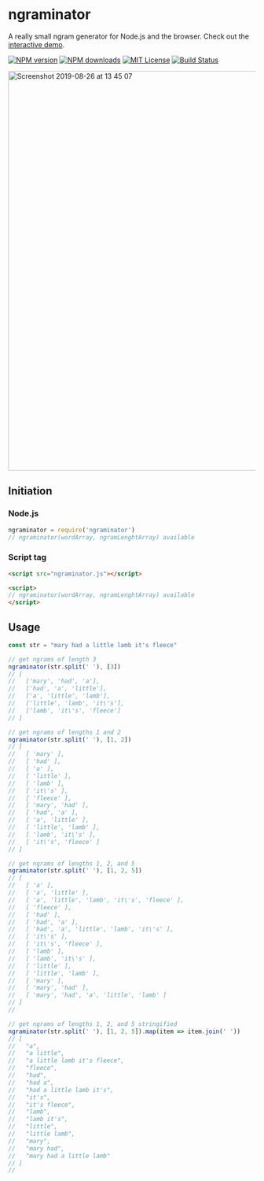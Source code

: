 # ngraminator

A really small ngram generator for Node.js and the browser. Check out the [interactive demo](https://fergiemcdowall.github.io/ngraminator/demo/).

[![NPM version][npm-version-image]][npm-url]
[![NPM downloads][npm-downloads-image]][npm-url]
[![MIT License][license-image]][license-url]
[![Build Status][travis-image]][travis-url]

<img width="812" alt="Screenshot 2019-08-26 at 13 45 07" src="https://user-images.githubusercontent.com/236656/63688481-d5df0580-c807-11e9-8bf6-67dac790d761.png">

## Initiation

### Node.js
```JavaScript
ngraminator = require('ngraminator')
// ngraminator(wordArray, ngramLenghtArray) available
```

### Script tag
```html
<script src="ngraminator.js"></script>

<script>
// ngraminator(wordArray, ngramLenghtArray) available
</script>
```

## Usage

```javascript
const str = "mary had a little lamb it's fleece"

// get ngrams of length 3
ngraminator(str.split(' '), [3])
// [
//   ['mary', 'had', 'a'],
//   ['had', 'a', 'little'],
//   ['a', 'little', 'lamb'],
//   ['little', 'lamb', 'it\'s'],
//   ['lamb', 'it\'s', 'fleece']
// ]

// get ngrams of lengths 1 and 2
ngraminator(str.split(' '), [1, 2])
// [
//   [ 'mary' ],
//   [ 'had' ],
//   [ 'a' ],
//   [ 'little' ],
//   [ 'lamb' ],
//   [ 'it\'s' ],
//   [ 'fleece' ],
//   [ 'mary', 'had' ],
//   [ 'had', 'a' ],
//   [ 'a', 'little' ],
//   [ 'little', 'lamb' ],
//   [ 'lamb', 'it\'s' ],
//   [ 'it\'s', 'fleece' ]
// ]

// get ngrams of lengths 1, 2, and 5
ngraminator(str.split(' '), [1, 2, 5])
// [
//   [ 'a' ],
//   [ 'a', 'little' ],
//   [ 'a', 'little', 'lamb', 'it\'s', 'fleece' ],
//   [ 'fleece' ],
//   [ 'had' ],
//   [ 'had', 'a' ],
//   [ 'had', 'a', 'little', 'lamb', 'it\'s' ],
//   [ 'it\'s' ],
//   [ 'it\'s', 'fleece' ],
//   [ 'lamb' ],
//   [ 'lamb', 'it\'s' ],
//   [ 'little' ],
//   [ 'little', 'lamb' ],
//   [ 'mary' ],
//   [ 'mary', 'had' ],
//   [ 'mary', 'had', 'a', 'little', 'lamb' ]
// ]
//

// get ngrams of lengths 1, 2, and 5 stringified
ngraminator(str.split(' '), [1, 2, 5]).map(item => item.join(' '))
// [
//   "a",
//   "a little",
//   "a little lamb it's fleece",
//   "fleece",
//   "had",
//   "had a",
//   "had a little lamb it's",
//   "it's",
//   "it's fleece",
//   "lamb",
//   "lamb it's",
//   "little",
//   "little lamb",
//   "mary",
//   "mary had",
//   "mary had a little lamb"
// ]
//

```

[license-image]: http://img.shields.io/badge/license-MIT-blue.svg?style=flat
[license-url]: LICENSE
[npm-url]: https://npmjs.org/package/ngraminator
[npm-version-image]: http://img.shields.io/npm/v/ngraminator.svg?style=flat
[npm-downloads-image]: http://img.shields.io/npm/dm/ngraminator.svg?style=flat
[travis-url]: http://travis-ci.org/fergiemcdowall/ngraminator
[travis-image]: http://img.shields.io/travis/fergiemcdowall/ngraminator.svg?style=flat
